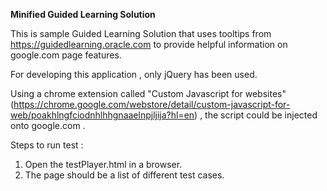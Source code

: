 **Minified Guided Learning Solution**

This is sample Guided Learning Solution that uses tooltips from https://guidedlearning.oracle.com to provide helpful information
on google.com page features.

For developing this application , only jQuery has been used.

Using a chrome extension called "Custom Javascript for websites" (https://chrome.google.com/webstore/detail/custom-javascript-for-web/poakhlngfciodnhlhhgnaaelnpjljija?hl=en)
, the script could be injected onto google.com .


Steps to run test :
1. Open the testPlayer.html in a browser.
2. The page should be a list of different test cases.



 